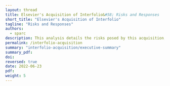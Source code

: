 ```yaml
---
layout: thread
title: Elsevier's Acquisition of Interfolio&#58; Risks and Responses
short_title: "Elsevier's Acquisition of Interfolio"
tagline: "Risks and Responses"
authors:
  - sparc
description: This analysis details the risks posed by this acquisition, what institutions should watch for, and how institutions may consider responding.
permalink: /interfolio-acquisition
summary: "interfolio-acquisition/executive-summary"
summary_pdf: 
doi: 
reversed: true
date: 2022-06-23
pdf: 
weight: 5
---
```


